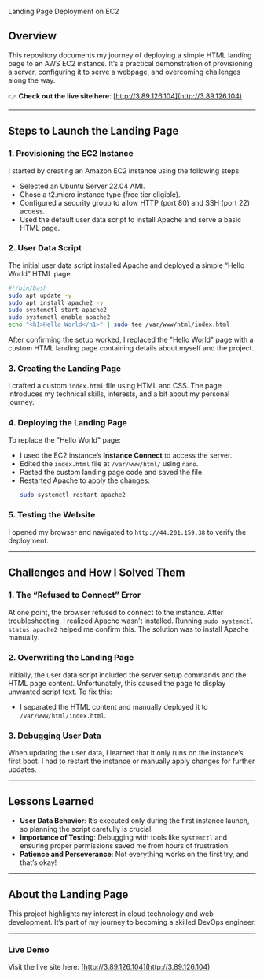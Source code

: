 Landing Page Deployment on EC2

## **Overview**  
This repository documents my journey of deploying a simple HTML landing page to an AWS EC2 instance. It’s a practical demonstration of provisioning a server, configuring it to serve a webpage, and overcoming challenges along the way.  

👉 **Check out the live site here**: [http://3.89.126.104](http://3.89.126.104)  

---

## **Steps to Launch the Landing Page**  

### 1. **Provisioning the EC2 Instance**  
I started by creating an Amazon EC2 instance using the following steps:  
- Selected an Ubuntu Server 22.04 AMI.  
- Chose a t2.micro instance type (free tier eligible).  
- Configured a security group to allow HTTP (port 80) and SSH (port 22) access.  
- Used the default user data script to install Apache and serve a basic HTML page.  

### 2. **User Data Script**  
The initial user data script installed Apache and deployed a simple “Hello World” HTML page:  
```bash
#!/bin/bash
sudo apt update -y
sudo apt install apache2 -y
sudo systemctl start apache2
sudo systemctl enable apache2
echo "<h1>Hello World</h1>" | sudo tee /var/www/html/index.html
```

After confirming the setup worked, I replaced the "Hello World" page with a custom HTML landing page containing details about myself and the project.  

### 3. **Creating the Landing Page**  
I crafted a custom `index.html` file using HTML and CSS. The page introduces my technical skills, interests, and a bit about my personal journey.  

### 4. **Deploying the Landing Page**  
To replace the "Hello World" page:  
- I used the EC2 instance’s **Instance Connect** to access the server.  
- Edited the `index.html` file at `/var/www/html/` using `nano`.  
- Pasted the custom landing page code and saved the file.  
- Restarted Apache to apply the changes:  
  ```bash
  sudo systemctl restart apache2
  ```

### 5. **Testing the Website**  
I opened my browser and navigated to `http://44.201.159.38` to verify the deployment.  

---

## **Challenges and How I Solved Them**  

### **1. The “Refused to Connect” Error**  
At one point, the browser refused to connect to the instance. After troubleshooting, I realized Apache wasn’t installed. Running `sudo systemctl status apache2` helped me confirm this. The solution was to install Apache manually.  

### **2. Overwriting the Landing Page**  
Initially, the user data script included the server setup commands and the HTML page content. Unfortunately, this caused the page to display unwanted script text. To fix this:  
- I separated the HTML content and manually deployed it to `/var/www/html/index.html`.  

### **3. Debugging User Data**  
When updating the user data, I learned that it only runs on the instance’s first boot. I had to restart the instance or manually apply changes for further updates.  

---

## **Lessons Learned**  
- **User Data Behavior**: It’s executed only during the first instance launch, so planning the script carefully is crucial.  
- **Importance of Testing**: Debugging with tools like `systemctl` and ensuring proper permissions saved me from hours of frustration.  
- **Patience and Perseverance**: Not everything works on the first try, and that’s okay!  

---

## **About the Landing Page**  
This project highlights my interest in cloud technology and web development. It’s part of my journey to becoming a skilled DevOps engineer.  

---

### **Live Demo**  
Visit the live site here: [http://3.89.126.104](http://3.89.126.104)  
